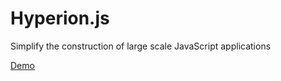 Hyperion.js
===========

Simplify the construction of large scale JavaScript applications

[Demo](http://jaing.github.io/Hyperion.js/)